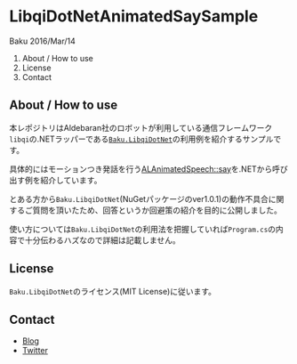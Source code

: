 # LibqiDotNetAnimatedSaySample


Baku
2016/Mar/14

1. About / How to use
3. License
4. Contact


## About / How to use
本レポジトリはAldebaran社のロボットが利用している通信フレームワーク`libqi`の.NETラッパーである[`Baku.LibqiDotNet`](https://github.com/malaybaku/BakuLibQiDotNet)の利用例を紹介するサンプルです。

具体的にはモーションつき発話を行う[ALAnimatedSpeech::say](http://doc.aldebaran.com/2-1/naoqi/audio/alanimatedspeech-api.html#ALAnimatedSpeechProxy::say__ssCR)を.NETから呼び出す例を紹介しています。

とある方から`Baku.LibqiDotNet`(NuGetパッケージのver1.0.1)の動作不具合に関するご質問を頂いたため、回答というか回避策の紹介を目的に公開しました。

使い方については`Baku.LibqiDotNet`の利用法を把握していれば`Program.cs`の内容で十分伝わるハズなので詳細は記載しません。


## License
`Baku.LibqiDotNet`のライセンス(MIT License)に従います。

## Contact

- [Blog](http://www.baku-dreameater.net/)
- [Twitter](https://twitter.com/baku_dreameater)


